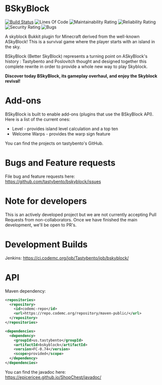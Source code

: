 BSkyBlock
==========

[![Build Status](https://travis-ci.org/tastybento/bskyblock.svg?branch=master)](https://travis-ci.org/tastybento/bskyblock)
![Lines Of Code](https://sonarcloud.io/api/project_badges/measure?project=us.tastybento%3Abskyblock&metric=ncloc)
![Maintainability Rating](https://sonarcloud.io/api/project_badges/measure?project=us.tastybento%3Abskyblock&metric=sqale_rating)
![Reliability Rating](https://sonarcloud.io/api/project_badges/measure?project=us.tastybento%3Abskyblock&metric=reliability_rating)
![Security Rating](https://sonarcloud.io/api/project_badges/measure?project=us.tastybento%3Abskyblock&metric=security_rating)
![Bugs](https://sonarcloud.io/api/project_badges/measure?project=us.tastybento%3Abskyblock&metric=bugs)


A skyblock Bukkit plugin for Minecraft derived from the well-known ASkyBlock!
This is a survival game where the player starts with an island in the sky.

BSkyBlock (Better SkyBlock) represents a turning point on ASkyBlock's history : Tastybento and Poslovitch thought and designed together this complete rewrite in order to provide a whole new way to play Skyblock.

**Discover today BSkyBlock, its gameplay overhaul, and enjoy the Skyblock revival!**

Add-ons
=======
BSkyBlock is built to enable add-ons (plugins that use the BSkyBlock API). Here is a list of the current ones:

* Level - provides island level calculation and a top ten
* Welcome Warps - provides the warp sign feature

You can find the projects on tastybento's GitHub.

Bugs and Feature requests
=========================
File bug and feature requests here: https://github.com/tastybento/bskyblock/issues

Note for developers
===================
This is an actively developed project but we are not currently accepting Pull Requests from non-collaborators. Once we have finished the main development, we'll be open to PR's.

Development Builds
==================
Jenkins: https://ci.codemc.org/job/Tastybento/job/bskyblock/

API
===
Maven dependency:
```xml
<repositories>
  <repository>
    <id>codemc-repo</id>
    <url>https://repo.codemc.org/repository/maven-public/</url>
  </repository>
</repositories>

<dependencies>
  <dependency>
    <groupId>us.tastybento</groupId>
    <artifactId>bskyblock</artifactId>
    <version>FC-0.74</version>
    <scope>provided</scope>
  </dependency>
</dependencies>
```

You can find the javadoc here: https://epicericee.github.io/ShopChest/javadoc/
